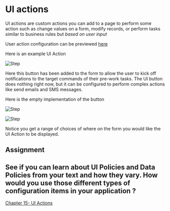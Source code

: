 # UI actions

UI actions are custom actions you can add to a page to perform some action such as change values on a form, modify records, or perform tasks similar
to business rules but *based on user input*

User action configuration can be previewed [here]()

Here is an example UI Action

![Step](https://github.com/jamesnyika/motivf-snow/blob/master/chap14/images/s1.png)

Here this button has been added to the form to allow the user to kick off notifications to the target commands of their pre-work tasks. The UI button does
nothing right now, but it can be configured to perform complex actions like send emails and SMS messages.

Here is the empty implementation of the button

![Step](https://github.com/jamesnyika/motivf-snow/blob/master/chap14/images/s2.png)


![Step](https://github.com/jamesnyika/motivf-snow/blob/master/chap14/images/s3.png)


Notice you get a range of choices of where on the form you would like the UI Action to be displayed.

## Assignment
See if you can learn about UI Policies and Data Policies from your text and how they vary.
How would you use those different types of configuration items in your application ?
---

[Chapter 15- UI Actions](../chap15/README.md)
